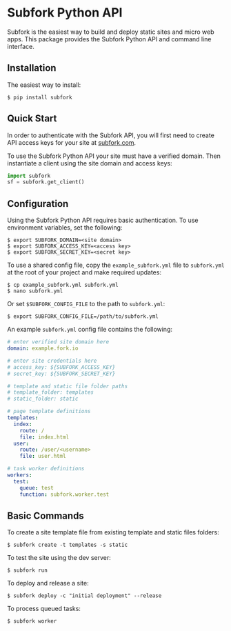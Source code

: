 Subfork Python API
==================

Subfork is the easiest way to build and deploy static sites and micro web apps.
This package provides the Subfork Python API and command line interface.


Installation
------------

The easiest way to install:

```shell
$ pip install subfork
```

Quick Start
-----------

In order to authenticate with the Subfork API, you will first need to create
API access keys for your site at [subfork.com](https://subfork.com).

To use the Subfork Python API your site must have a verified domain. Then
instantiate a client using the site domain and access keys:

```python
import subfork
sf = subfork.get_client()
```

Configuration
-------------

Using the Subfork Python API requires basic authentication. To use
environment variables, set the following:

```shell
$ export SUBFORK_DOMAIN=<site domain>
$ export SUBFORK_ACCESS_KEY=<access key>
$ export SUBFORK_SECRET_KEY=<secret key>
```

To use a shared config file, copy the `example_subfork.yml` file to `subfork.yml`
at the root of your project and make required updates:

```shell
$ cp example_subfork.yml subfork.yml
$ nano subfork.yml
```

Or set `$SUBFORK_CONFIG_FILE` to the path to `subfork.yml`:

```shell
$ export SUBFORK_CONFIG_FILE=/path/to/subfork.yml
```

An example `subfork.yml` config file contains the following:

```yaml
# enter verified site domain here
domain: example.fork.io

# enter site credentials here
# access_key: ${SUBFORK_ACCESS_KEY}
# secret_key: ${SUBFORK_SECRET_KEY}

# template and static file folder paths
# template_folder: templates
# static_folder: static

# page template definitions
templates:
  index:
    route: /
    file: index.html
  user:
    route: /user/<username>
    file: user.html

# task worker definitions
workers:
  test:
    queue: test
    function: subfork.worker.test
```

Basic Commands
--------------

To create a site template file from existing template and static files folders:

```shell
$ subfork create -t templates -s static
```

To test the site using the dev server:


```shell
$ subfork run
```

To deploy and release a site:

```shell
$ subfork deploy -c "initial deployment" --release
```

To process queued tasks:

```shell
$ subfork worker
```
